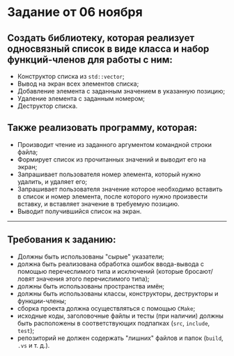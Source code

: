 # Задание от 06 ноября

## Создать библиотеку, которая реализует односвязный список в виде класса и набор функций-членов для работы с ним:
- Конструктор списка из `std::vector`;
- Вывод на экран всех элементов списка;
- Добавление элемента с заданным значением в указанную позицию;
- Удаление элемента с заданным номером;
- Деструктор списка.

## Также реализовать программу, которая:
- Производит чтение из заданного аргументом командной строки файла;
- Формирует список из прочитанных значений и выводит его на экран;
- Запрашивает пользователя номер элемента, который нужно удалить, и удаляет его;
- Запрашивает пользователя значение которое необходимо вставить в список и номер элемента, после которого нужно произвести вставку, и вставляет значение в требуемую позицию.
- Выводит получившийся список на экран.

____

## Требования к заданию:
- Должны быть использованы "сырые" указатели;
- должна быть реализована обработка ошибок ввода-вывода с помощью перечеслимого типа и исключений (которые бросают/ловят значения этого перечислимого типа);
- должны быть использованы пространства имён;
- должны быть использованы классы, конструкторы, деструкторы и функции-члены;
- сборка проекта должна осуществляться с помощью `CMake`;
- исходные коды, заголовочные файлы и тесты (при наличии) должны быть расположены в соответствующих подпапках (`src`, `include`, `test`);
- репозиторий не должен содержать "лишних" файлов и папок (`build`, `.vs` и т. д.).
